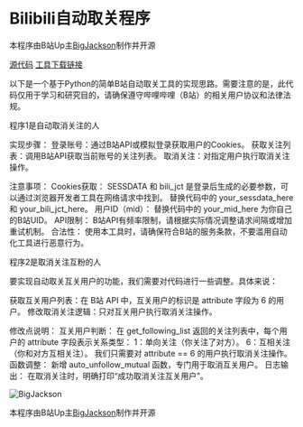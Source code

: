# Bilibili自动取关程序

本程序由B站Up主[BigJackson](https://space.bilibili.com/1549550569?spm_id_from=333.337.0.0)制作并开源

[源代码](https://github.com/tud8951/Bilibili-automatic-unfollowing-program) [工具下载链接](https://github.com/tud8951/Bilibili-automatic-unfollowing-program/releases/tag/v1.0.0)

以下是一个基于Python的简单B站自动取关工具的实现思路。需要注意的是，此代码仅用于学习和研究目的，请确保遵守哔哩哔哩（B站）的相关用户协议和法律法规。

程序1是自动取消关注的人

实现步骤：
登录账号：通过B站API或模拟登录获取用户的Cookies。
获取关注列表：调用B站API获取当前账号的关注列表。
取消关注：对指定用户执行取消关注操作。

注意事项：
Cookies获取：
SESSDATA 和 bili_jct 是登录后生成的必要参数，可以通过浏览器开发者工具在网络请求中找到。
替换代码中的 your_sessdata_here 和 your_bili_jct_here。
用户ID（mid）：
替换代码中的 your_mid_here 为你自己的B站UID。
API限制：
B站API有频率限制，请根据实际情况调整请求间隔或增加重试机制。
合法性：
使用本工具时，请确保符合B站的服务条款，不要滥用自动化工具进行恶意行为。

程序2是取消关注互粉的人

要实现自动取关互关用户的功能，我们需要对代码进行一些调整。具体来说：

获取互关用户列表：在 B站 API 中，互关用户的标识是 attribute 字段为 6 的用户。
修改取消关注逻辑：只对互关用户执行取消关注操作。

修改点说明：
互关用户判断：
在 get_following_list 返回的关注列表中，每个用户的 attribute 字段表示关系类型：
1：单向关注（你关注了对方）。
6：互相关注（你和对方互相关注）。
我们只需要对 attribute == 6 的用户执行取消关注操作。
函数调整：
新增 auto_unfollow_mutual 函数，专门用于取消互关用户。
日志输出：
在取消关注时，明确打印“成功取消关注互关用户”。

![BigJackson](https://bigjackson.us.kg/Bilibili-automatic-unfollowing-program/1.png)

本程序由B站Up主[BigJackson](https://space.bilibili.com/1549550569?spm_id_from=333.337.0.0)制作并开源
